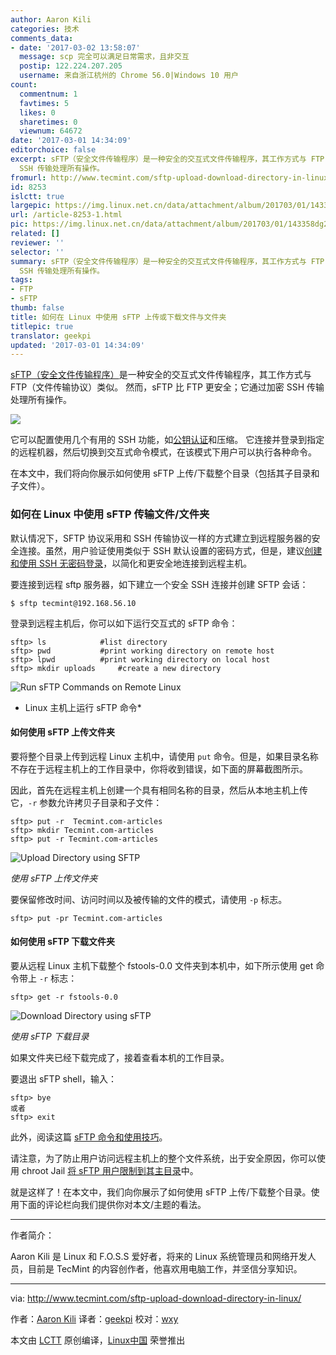 ```yaml
---
author: Aaron Kili
categories: 技术
comments_data:
- date: '2017-03-02 13:58:07'
  message: scp 完全可以满足日常需求，且非交互
  postip: 122.224.207.205
  username: 来自浙江杭州的 Chrome 56.0|Windows 10 用户
count:
  commentnum: 1
  favtimes: 5
  likes: 0
  sharetimes: 0
  viewnum: 64672
date: '2017-03-01 14:34:09'
editorchoice: false
excerpt: sFTP（安全文件传输程序）是一种安全的交互式文件传输程序，其工作方式与 FTP（文件传输协议）类似。 然而，sFTP 比 FTP 更安全；它通过加密
  SSH 传输处理所有操作。
fromurl: http://www.tecmint.com/sftp-upload-download-directory-in-linux/
id: 8253
islctt: true
largepic: https://img.linux.net.cn/data/attachment/album/201703/01/143358dg2eao7t1pzpko00.jpg
url: /article-8253-1.html
pic: https://img.linux.net.cn/data/attachment/album/201703/01/143358dg2eao7t1pzpko00.jpg.thumb.jpg
related: []
reviewer: ''
selector: ''
summary: sFTP（安全文件传输程序）是一种安全的交互式文件传输程序，其工作方式与 FTP（文件传输协议）类似。 然而，sFTP 比 FTP 更安全；它通过加密
  SSH 传输处理所有操作。
tags:
- FTP
- sFTP
thumb: false
title: 如何在 Linux 中使用 sFTP 上传或下载文件与文件夹
titlepic: true
translator: geekpi
updated: '2017-03-01 14:34:09'
---
```


[sFTP（安全文件传输程序）](http://www.tecmint.com/sftp-command-examples/)是一种安全的交互式文件传输程序，其工作方式与 FTP（文件传输协议）类似。 然而，sFTP 比 FTP 更安全；它通过加密 SSH 传输处理所有操作。


![](/data/attachment/album/201703/01/143358dg2eao7t1pzpko00.jpg)


它可以配置使用几个有用的 SSH 功能，如[公钥认证](/article-6901-1.html)和压缩。 它连接并登录到指定的远程机器，然后切换到交互式命令模式，在该模式下用户可以执行各种命令。


在本文中，我们将向你展示如何使用 sFTP 上传/下载整个目录（包括其子目录和子文件）。


### 如何在 Linux 中使用 sFTP 传输文件/文件夹


默认情况下，SFTP 协议采用和 SSH 传输协议一样的方式建立到远程服务器的安全连接。虽然，用户验证使用类似于 SSH 默认设置的密码方式，但是，建议[创建和使用 SSH 无密码登录](/article-6901-1.html)，以简化和更安全地连接到远程主机。


要连接到远程 sftp 服务器，如下建立一个安全 SSH 连接并创建 SFTP 会话：



```
$ sftp tecmint@192.168.56.10

```

登录到远程主机后，你可以如下运行交互式的 sFTP 命令：



```
sftp> ls            #list directory 
sftp> pwd           #print working directory on remote host
sftp> lpwd          #print working directory on local host
sftp> mkdir uploads     #create a new directory

```

![Run sFTP Commands on Remote Linux](/data/attachment/album/201703/01/143410x80h1i00l18z81ip.png)


* Linux 主机上运行 sFTP 命令\*


#### 如何使用 sFTP 上传文件夹


要将整个目录上传到远程 Linux 主机中，请使用 `put` 命令。但是，如果目录名称不存在于远程主机上的工作目录中，你将收到错误，如下面的屏幕截图所示。


因此，首先在远程主机上创建一个具有相同名称的目录，然后从本地主机上传它，`-r` 参数允许拷贝子目录和子文件：



```
sftp> put -r  Tecmint.com-articles
sftp> mkdir Tecmint.com-articles
sftp> put -r Tecmint.com-articles

```

![Upload Directory using SFTP](/data/attachment/album/201703/01/143410f7555bz5jm03czn5.png)


*使用 sFTP 上传文件夹*


要保留修改时间、访问时间以及被传输的文件的模式，请使用 `-p` 标志。



```
sftp> put -pr Tecmint.com-articles

```

#### 如何使用 sFTP 下载文件夹


要从远程 Linux 主机下载整个 fstools-0.0 文件夹到本机中，如下所示使用 get 命令带上 `-r` 标志：



```
sftp> get -r fstools-0.0

```

![Download Directory using sFTP](/data/attachment/album/201703/01/143410yp70jjzwp2t9792w.png)


*使用 sFTP 下载目录*


如果文件夹已经下载完成了，接着查看本机的工作目录。


要退出 sFTP shell，输入：



```
sftp> bye
或者
sftp> exit

```

此外，阅读这篇 [sFTP 命令和使用技巧](http://www.tecmint.com/sftp-command-examples/)。


请注意，为了防止用户访问远程主机上的整个文件系统，出于安全原因，你可以使用 chroot Jail [将 sFTP 用户限制到其主目录](http://www.tecmint.com/restrict-sftp-user-home-directories-using-chroot/)中。


就是这样了！在本文中，我们向你展示了如何使用 sFTP 上传/下载整个目录。使用下面的评论栏向我们提供你对本文/主题的看法。




---


作者简介：


Aaron Kili 是 Linux 和 F.O.S.S 爱好者，将来的 Linux 系统管理员和网络开发人员，目前是 TecMint 的内容创作者，他喜欢用电脑工作，并坚信分享知识。




---


via: <http://www.tecmint.com/sftp-upload-download-directory-in-linux/>


作者：[Aaron Kili](http://www.tecmint.com/author/aaronkili/) 译者：[geekpi](https://github.com/geekpi) 校对：[wxy](https://github.com/wxy)


本文由 [LCTT](https://github.com/LCTT/TranslateProject) 原创编译，[Linux中国](https://linux.cn/) 荣誉推出